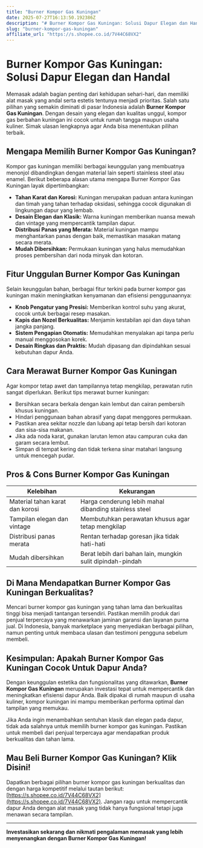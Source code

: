 ```yaml
---
title: "Burner Kompor Gas Kuningan"
date: 2025-07-27T16:13:50.192386Z
description: "# Burner Kompor Gas Kuningan: Solusi Dapur Elegan dan Handal..."
slug: "burner-kompor-gas-kuningan"
affiliate_url: "https://s.shopee.co.id/7V44C68VX2"
---
```

# Burner Kompor Gas Kuningan: Solusi Dapur Elegan dan Handal

Memasak adalah bagian penting dari kehidupan sehari-hari, dan memiliki alat masak yang andal serta estetis tentunya menjadi prioritas. Salah satu pilihan yang semakin diminati di pasar Indonesia adalah **Burner Kompor Gas Kuningan**. Dengan desain yang elegan dan kualitas unggul, kompor gas berbahan kuningan ini cocok untuk rumah tangga maupun usaha kuliner. Simak ulasan lengkapnya agar Anda bisa menentukan pilihan terbaik.

## Mengapa Memilih Burner Kompor Gas Kuningan?

Kompor gas kuningan memiliki berbagai keunggulan yang membuatnya menonjol dibandingkan dengan material lain seperti stainless steel atau enamel. Berikut beberapa alasan utama mengapa Burner Kompor Gas Kuningan layak dipertimbangkan:

- **Tahan Karat dan Korosi:** Kuningan merupakan paduan antara kuningan dan timah yang tahan terhadap oksidasi, sehingga cocok digunakan di lingkungan dapur yang lembab.
- **Desain Elegan dan Klasik:** Warna kuningan memberikan nuansa mewah dan vintage yang mempercantik tampilan dapur.
- **Distribusi Panas yang Merata:** Material kuningan mampu menghantarkan panas dengan baik, memastikan masakan matang secara merata.
- **Mudah Dibersihkan:** Permukaan kuningan yang halus memudahkan proses pembersihan dari noda minyak dan kotoran.

## Fitur Unggulan Burner Kompor Gas Kuningan

Selain keunggulan bahan, berbagai fitur terkini pada burner kompor gas kuningan makin meningkatkan kenyamanan dan efisiensi penggunaannya:

- **Knob Pengatur yang Presisi:** Memberikan kontrol suhu yang akurat, cocok untuk berbagai resep masakan.
- **Kapis dan Nozel Berkualitas:** Menjamin kestabilan api dan daya tahan jangka panjang.
- **Sistem Pengapian Otomatis:** Memudahkan menyalakan api tanpa perlu manual menggosokan korek.
- **Desain Ringkas dan Praktis:** Mudah dipasang dan dipindahkan sesuai kebutuhan dapur Anda.

## Cara Merawat Burner Kompor Gas Kuningan

Agar kompor tetap awet dan tampilannya tetap mengkilap, perawatan rutin sangat diperlukan. Berikut tips merawat burner kuningan:

- Bersihkan secara berkala dengan kain lembut dan cairan pembersih khusus kuningan.
- Hindari penggunaan bahan abrasif yang dapat menggores permukaan.
- Pastikan area sekitar nozzle dan lubang api tetap bersih dari kotoran dan sisa-sisa makanan.
- Jika ada noda karat, gunakan larutan lemon atau campuran cuka dan garam secara lembut.
- Simpan di tempat kering dan tidak terkena sinar matahari langsung untuk mencegah pudar.

## Pros & Cons Burner Kompor Gas Kuningan

| **Kelebihan** | **Kekurangan** |
|----------------|----------------|
| Material tahan karat dan korosi | Harga cenderung lebih mahal dibanding stainless steel |
| Tampilan elegan dan vintage | Membutuhkan perawatan khusus agar tetap mengkilap |
| Distribusi panas merata | Rentan terhadap goresan jika tidak hati-hati |
| Mudah dibersihkan | Berat lebih dari bahan lain, mungkin sulit dipindah-pindah |

## Di Mana Mendapatkan Burner Kompor Gas Kuningan Berkualitas?

Mencari burner kompor gas kuningan yang tahan lama dan berkualitas tinggi bisa menjadi tantangan tersendiri. Pastikan memilih produk dari penjual terpercaya yang menawarkan jaminan garansi dan layanan purna jual. Di Indonesia, banyak marketplace yang menyediakan berbagai pilihan, namun penting untuk membaca ulasan dan testimoni pengguna sebelum membeli.

## Kesimpulan: Apakah Burner Kompor Gas Kuningan Cocok Untuk Dapur Anda?

Dengan keunggulan estetika dan fungsionalitas yang ditawarkan, **Burner Kompor Gas Kuningan** merupakan investasi tepat untuk mempercantik dan meningkatkan efisiensi dapur Anda. Baik dipakai di rumah maupun di usaha kuliner, kompor kuningan ini mampu memberikan performa optimal dan tampilan yang memukau.

Jika Anda ingin menambahkan sentuhan klasik dan elegan pada dapur, tidak ada salahnya untuk memilih burner kompor gas kuningan. Pastikan untuk membeli dari penjual terpercaya agar mendapatkan produk berkualitas dan tahan lama.

## Mau Beli Burner Kompor Gas Kuningan? Klik Disini!

Dapatkan berbagai pilihan burner kompor gas kuningan berkualitas dan dengan harga kompetitif melalui tautan berikut: [https://s.shopee.co.id/7V44C68VX2](https://s.shopee.co.id/7V44C68VX2). Jangan ragu untuk mempercantik dapur Anda dengan alat masak yang tidak hanya fungsional tetapi juga menawan secara tampilan.

---

**Investasikan sekarang dan nikmati pengalaman memasak yang lebih menyenangkan dengan Burner Kompor Gas Kuningan!**